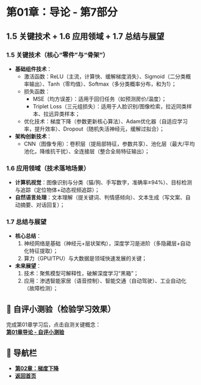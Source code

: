 # 第01章：导论 - 第7部分
## 1.5 关键技术 + 1.6 应用领域 + 1.7 总结与展望  
### 1.5 关键技术（核心“零件”与“骨架”）  
- **基础组件技术**：  
  - 激活函数：ReLU（主流，计算快、缓解梯度消失）、Sigmoid（二分类概率输出）、Tanh（零均值）、Softmax（多分类概率分布，和为1）；  
  - 损失函数：  
    - MSE（均方误差）：适用于回归任务（如预测房价/温度）；
    - Triplet Loss（三元组损失）：适用于人脸识别/图像检索，拉近同类样本、拉远异类样本；  
  - 优化技术：梯度下降（参数更新核心算法）、Adam优化器（自适应学习率，提升效率）、Dropout（随机失活神经元，缓解过拟合）；  
- **架构创新技术**：  
  - CNN（图像专用）：卷积层（提局部特征，参数共享）、池化层（最大/平均池化，降维抗干扰）、全连接层（整合全局特征输出）；  


### 1.6 应用领域（技术落地场景）  
- **计算机视觉**：图像识别与分类（猫/狗、手写数字，准确率≥94%）、目标检测与追踪（定位物体+动态视频追踪）；  
- **自然语言处理**：文本理解（提关键词、判情感倾向）、文本生成（写文案、自动摘要、对话回复）；  


### 1.7 总结与展望  
- **核心总结**：  
  1. 神经网络是基础（神经元+层状架构），深度学习是进阶（多隐藏层+自动化特征提取）；  
  2. 算力（GPU/TPU）与大数据是领域快速发展的关键；  
- **未来展望**：  
  1. 技术：聚焦模型可解释性，破解深度学习“黑箱”；  
  2. 应用：渗透智能家居（语音控制）、智能交通（自动驾驶）、工业自动化（故障检测）；  


## 📝 自评小测验（检验学习效果）  
完成第01章学习后，点击自测关键概念：  
**[第01章导论 - 自评小测验](question01.md)**  

## 🚀 导航栏  
- **[第02章：梯度下降](../Chater02/chter01.md)**  
- **[返回首页](../../index.md)**

